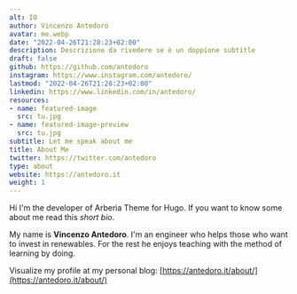 ```yaml
---
alt: IO
author: Vincenzo Antedoro
avatar: me.webp
date: "2022-04-26T21:28:23+02:00"
description: Descrizione da rivedere se è un doppione subtitle
draft: false
github: https://github.com/antedoro
instagram: https://www.instagram.com/antedoro/
lastmod: "2022-04-26T21:28:23+02:00"
linkedin: https://www.linkedin.com/in/antedoro/
resources:
- name: featured-image
  src: tu.jpg
- name: featured-image-preview
  src: tu.jpg
subtitle: Let me speak about me
title: About Me
twitter: https://twitter.com/antedoro
type: about
website: https://antedoro.it
weight: 1
---
```


Hi I'm the developer of Arberia Theme for Hugo. If you want to know some about me read this _short bio_.

My name is **Vincenzo Antedoro**. I'm an engineer who helps those who want to invest in renewables. For the rest he enjoys teaching with the method of learning by doing.

Visualize my profile at my personal blog: [https://antedoro.it/about/](https://antedoro.it/about/)

